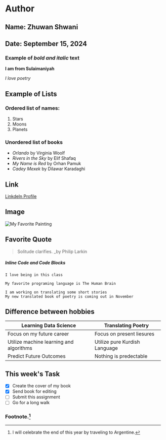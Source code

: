 # Author

## Name: Zhuwan Shwani

## Date: September 15, 2024

### Example of ***bold and italic*** text

**I am from Sulaimaniyah**

*I love poetry*
## Example of Lists
### Ordered list of names:
 1. Stars 
 2. Moons
 3. Planets
    
### Unordered list of books
- _Orlando_ by Virginia Woolf
- _Rivers in the Sky_ by Elif Shafaq
- _My Name is Red_ by Orhan Pamuk
- _Cadey Mexek_ by Dilawar Karadaghi
  
## Link
[Linkdeln Profile](www.linkedin.com/in/zhuwan-shwani)

## Image
![My Favorite Painting]()

## Favorite Quote
> Solitude clarifies. 
>_by Philip Larkin
 
##### Inline Code and Code Blocks

`I love being in this class`

`My favorite programing language is The Human Brain`

```
I am working on translating some short stories 
My new translated book of poetry is coming out in November
```
## Difference between hobbies
| Learning Data Science | Translating Poetry|
|----------|----------|
| Focus on my future career | Focus on present liesures|
| Utilize machine learning and algorithms | Utilize pure Kurdish Language|
| Predict Future Outcomes | Nothing is predectable |

## This week's Task
- [x] Create the cover of my book
- [x] Send book for editing
- [ ] Submit this assignment
- [ ] Go for a long walk

### Footnote.[^1]
[^1]: I will celebrate the end of this year by traveling to Argentine.
